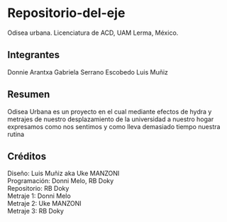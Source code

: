 # Repositorio-del-eje
Odisea urbana. Licenciatura de ACD, UAM Lerma, México.

## Integrantes
Donnie
Arantxa Gabriela Serrano Escobedo
Luis Muñiz

## Resumen
Odisea Urbana es un proyecto en el cual mediante efectos de hydra y metrajes de nuestro desplazamiento de la universidad a nuestro hogar expresamos como nos sentimos y como lleva demasiado tiempo nuestra rutina 

## Créditos

Diseño: Luis Muñiz aka Uke MANZONI  
Programación: Donni Melo, RB Doky  
Repositorio: RB Doky  
Metraje 1: Donni Melo  
Metraje 2: Uke MANZONI  
Metraje 3: RB Doky  
